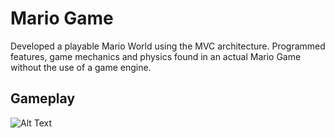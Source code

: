 # Mario Game

Developed a playable Mario World using the MVC architecture. Programmed features, game mechanics and physics found in an actual Mario Game without the use of a game engine. 

## Gameplay 

![Alt Text](https://media.giphy.com/media/1iuaTvtQrWDEJMKs4Y/giphy.gif)
